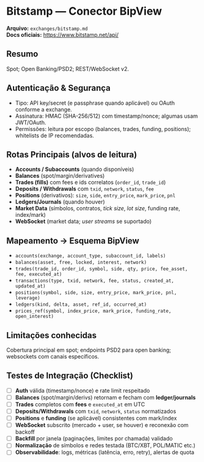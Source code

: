 # Bitstamp — Conector BipView

**Arquivo:** `exchanges/bitstamp.md`  
**Docs oficiais:** <https://www.bitstamp.net/api/>  

## Resumo

Spot; Open Banking/PSD2; REST/WebSocket v2.

## Autenticação & Segurança

- Tipo: API key/secret (e passphrase quando aplicável) ou OAuth conforme a exchange.
- Assinatura: HMAC (SHA-256/512) com timestamp/nonce; algumas usam JWT/OAuth.
- Permissões: leitura por escopo (balances, trades, funding, positions); whitelists de IP recomendadas.

## Rotas Principais (alvos de leitura)

- **Accounts / Subaccounts** (quando disponíveis)
- **Balances** (spot/margin/derivatives)
- **Trades (fills)** com fees e ids correlatos (`order_id`, `trade_id`)
- **Deposits / Withdrawals** com `txid`, `network`, `status`, `fee`
- **Positions** (derivativos): `size`, `side`, `entry_price`, `mark_price`, `pnl`
- **Ledgers/Journals** (quando houver)
- **Market Data** (símbolos, contratos, *tick size*, *lot size*, funding rate, index/mark)
- **WebSocket** (market data; *user streams* se suportado)

## Mapeamento → Esquema BipView

- `accounts(exchange, account_type, subaccount_id, labels)`
- `balances(asset, free, locked, interest, network)`
- `trades(trade_id, order_id, symbol, side, qty, price, fee_asset, fee, executed_at)`
- `transactions(type, txid, network, fee, status, created_at, updated_at)`
- `positions(symbol, side, size, entry_price, mark_price, pnl, leverage)`
- `ledgers(kind, delta, asset, ref_id, occurred_at)`
- `prices_ref(symbol, index_price, mark_price, funding_rate, open_interest)`

## Limitações conhecidas

Cobertura principal em spot; endpoints PSD2 para open banking; websockets com canais específicos.

## Testes de Integração (Checklist)

- [ ] **Auth** válida (timestamp/nonce) e rate limit respeitado
- [ ] **Balances** (spot/margin/derivs) retornam e fecham com **ledger/journals**
- [ ] **Trades** completos com **fees** e `executed_at` em UTC
- [ ] **Deposits/Withdrawals** com `txid`, `network`, `status` normatizados
- [ ] **Positions** e **funding** (se aplicável) consistentes com mark/index
- [ ] **WebSocket** subscrito (mercado + user, se houver) e reconexão com backoff
- [ ] **Backfill** por janela (paginações, limites por chamada) validado
- [ ] **Normalização** de símbolos e redes testada (BTC/XBT, POL/MATIC etc.)
- [ ] **Observabilidade**: logs, métricas (latência, erro, retry), alertas de quota
